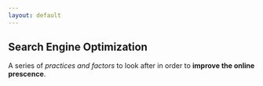 ```yaml
---
layout: default
---
```

## Search Engine Optimization

A series of *practices and factors* to look after in order to **improve the online prescence**.

<!-- crowler, indexing

- Click-through rate (CTR), higher is better
- Search engine ranking page (SERP)
- Bounce (entering a page and immediately clicking the back button), lower is better
- Dwell time (the time spend by the user in the site until clicking the back button), the longer the better
- Session duration
- Pages per session
- Outbound links
- Accessibility (`alt` attribute on images, `aria` [Accessible Rich Internet Applications] attributes)
- Meta tags (description, author, featured image, canonical url)

how the page content loads (try to do it fast)

- client-side rendering (render the HTML with JS in client's browser SPA). At the start the page is empty, then it loads the structure and content from scripts. Google will (hopefully) run JS by searching 
Tradeoffs
good: Great UX (just after loading)
bad: Slow to meaningful content. Might confuse bots

- static generation:
1. build pages in advance
1. cache on CDN
Tradeoff
good: fast bot-friendly content
bad: data can get stale. Does not scale well.

- server-side rendering (render on demand), bots get fully rendered html on the initial request
tradeoff
good: bot-friently content
bad: slower. data fetching redundancy.

- incremental static regeneration (ISR)
tradeoff
good: fast, fresh, bot-friendly
bad: deployment complexity. Vendor lock-in

### Good content

### Semantic HTML

### Load content fast -->

<!-- https://www.youtube.com/watch?v=-B58GgsehKQ&ab_channel=Fireship -->
